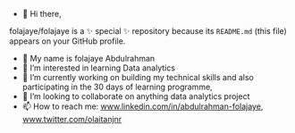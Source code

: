 - 👋 Hi there, 

folajaye/folajaye is a ✨ special ✨ repository because its `README.md` (this file) appears on your GitHub profile.

- 👋 My name is folajaye Abdulrahman
- 👀 I’m interested in learning Data analytics
- 🌱 I’m currently working on building my technical skills and also participating in the 30 days of learning programme, 
- 💞️ I’m looking to collaborate on anything data analytics project
- 📫 How to reach me: www.linkedin.com/in/abdulrahman-folajaye, www.twitter.com/olaitanjnr

<!---

You can click the Preview link to take a look at your changes.
--->
